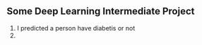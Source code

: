  ## Some Deep Learning Intermediate Project
 
 1. I predicted a person have diabetis or not
 2. 
 
 

